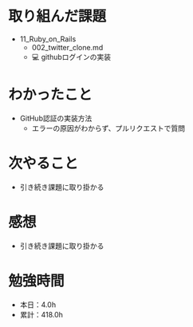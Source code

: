 # 取り組んだ課題
* 11_Ruby_on_Rails
  * 002_twitter_clone.md
  * 💻 githubログインの実装

# わかったこと
* GitHub認証の実装方法
  * エラーの原因がわからず、プルリクエストで質問

# 次やること
* 引き続き課題に取り掛かる

# 感想
* 引き続き課題に取り掛かる

# 勉強時間
* 本日：4.0h
* 累計：418.0h

